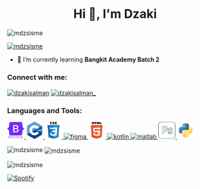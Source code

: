 <h1 align="center">Hi 👋, I'm Dzaki</h1>
<p align="left"> <img src="https://komarev.com/ghpvc/?username=mdzsisme&label=Profile%20views&color=0e75b6&style=flat" alt="mdzsisme" /> </p>

<p align="left"> <a href="https://github.com/ryo-ma/github-profile-trophy"><img src="https://github-profile-trophy.vercel.app/?username=mdzsisme" alt="mdzsisme" /></a> </p>

- 🌱 I’m currently learning **Bangkit Academy Batch 2**

<h3 align="left">Connect with me:</h3>
<p align="left">
<a href="https://linkedin.com/in/dzakisalman" target="blank"><img align="center" src="https://raw.githubusercontent.com/rahuldkjain/github-profile-readme-generator/master/src/images/icons/Social/linked-in-alt.svg" alt="dzakisalman" height="30" width="40" /></a>
<a href="https://instagram.com/dzakisalman_" target="blank"><img align="center" src="https://raw.githubusercontent.com/rahuldkjain/github-profile-readme-generator/master/src/images/icons/Social/instagram.svg" alt="dzakisalman_" height="30" width="40" /></a>
</p>

<h3 align="left">Languages and Tools:</h3>
<p align="left"> <a href="https://getbootstrap.com" target="_blank" rel="noreferrer"> <img src="https://raw.githubusercontent.com/devicons/devicon/master/icons/bootstrap/bootstrap-plain-wordmark.svg" alt="bootstrap" width="40" height="40"/> </a> <a href="https://www.w3schools.com/cpp/" target="_blank" rel="noreferrer"> <img src="https://raw.githubusercontent.com/devicons/devicon/master/icons/cplusplus/cplusplus-original.svg" alt="cplusplus" width="40" height="40"/> </a> <a href="https://www.w3schools.com/css/" target="_blank" rel="noreferrer"> <img src="https://raw.githubusercontent.com/devicons/devicon/master/icons/css3/css3-original-wordmark.svg" alt="css3" width="40" height="40"/> </a> <a href="https://www.figma.com/" target="_blank" rel="noreferrer"> <img src="https://www.vectorlogo.zone/logos/figma/figma-icon.svg" alt="figma" width="40" height="40"/> </a> <a href="https://www.w3.org/html/" target="_blank" rel="noreferrer"> <img src="https://raw.githubusercontent.com/devicons/devicon/master/icons/html5/html5-original-wordmark.svg" alt="html5" width="40" height="40"/> </a> <a href="https://kotlinlang.org" target="_blank" rel="noreferrer"> <img src="https://www.vectorlogo.zone/logos/kotlinlang/kotlinlang-icon.svg" alt="kotlin" width="40" height="40"/> </a> <a href="https://www.mathworks.com/" target="_blank" rel="noreferrer"> <img src="https://upload.wikimedia.org/wikipedia/commons/2/21/Matlab_Logo.png" alt="matlab" width="40" height="40"/> </a> <a href="https://www.photoshop.com/en" target="_blank" rel="noreferrer"> <img src="https://raw.githubusercontent.com/devicons/devicon/master/icons/photoshop/photoshop-line.svg" alt="photoshop" width="40" height="40"/> </a> <a href="https://www.python.org" target="_blank" rel="noreferrer"> <img src="https://raw.githubusercontent.com/devicons/devicon/master/icons/python/python-original.svg" alt="python" width="40" height="40"/> </a> </p>

<p><img align="left" src="https://github-readme-stats.vercel.app/api/top-langs?username=mdzsisme&show_icons=true&locale=en&layout=compact" alt="mdzsisme" /></p>

<p>&nbsp;<img align="center" src="https://github-readme-stats.vercel.app/api?username=mdzsisme&show_icons=true&locale=en" alt="mdzsisme" /></p>

<p><img align="center" src="https://github-readme-streak-stats.herokuapp.com/?user=mdzsisme&" alt="mdzsisme" /></p>

[![Spotify](https://spotify-github-profile.kittinanx.com/api/view.svg?uid=sda8qn2r3um9ot9o3ecxtzbue&cover_image=true&theme=default&show_offline=false&background_color=121212&interchange=true&bar_color_cover=true)](https://spotify-github-profile.kittinanx.com/api/view.svg?uid=sda8qn2r3um9ot9o3ecxtzbue&cover_image=true&theme=default&show_offline=false&background_color=121212&interchange=true&bar_color_cover=true)

